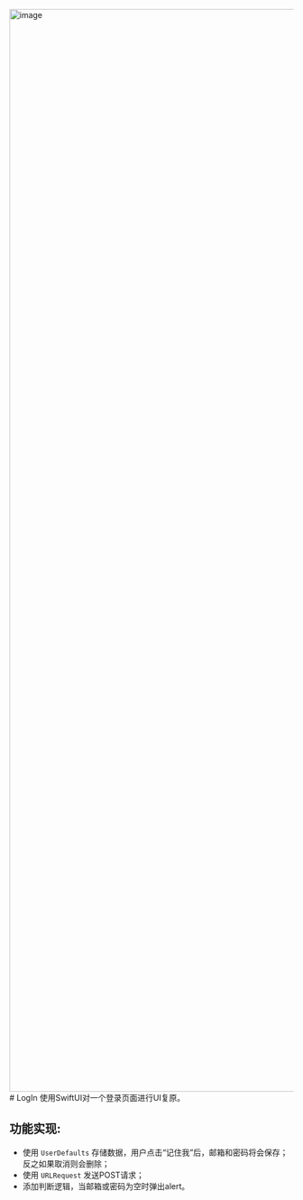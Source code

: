 <img width="1920" alt="image" src="https://github.com/KafuChino123/LogIn/assets/118886923/18e59414-81a6-4876-a1b7-0cc39ea78200"># LogIn
使用SwiftUI对一个登录页面进行UI复原。

## 功能实现:

* 使用 `UserDefaults` 存储数据，用户点击“记住我”后，邮箱和密码将会保存；反之如果取消则会删除；
* 使用 `URLRequest` 发送POST请求；
* 添加判断逻辑，当邮箱或密码为空时弹出alert。
